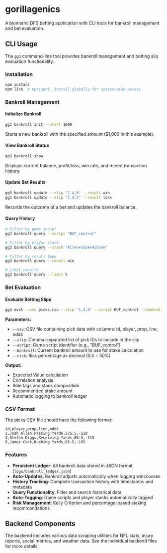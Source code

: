 # gorillagenics

A biometric DFS betting application with CLI tools for bankroll management and bet evaluation.

## CLI Usage

The `gg3` command-line tool provides bankroll management and betting slip evaluation functionality.

### Installation

```bash
npm install
npm link  # Optional: Install globally for system-wide access
```

### Bankroll Management

#### Initialize Bankroll
```bash
gg3 bankroll init --start 1000
```
Starts a new bankroll with the specified amount ($1,000 in this example).

#### View Bankroll Status
```bash
gg3 bankroll show
```
Displays current balance, profit/loss, win rate, and recent transaction history.

#### Update Bet Results
```bash
gg3 bankroll update --slip "1,4,5" --result win
gg3 bankroll update --slip "1,4,5" --result loss
```
Records the outcome of a bet and updates the bankroll balance.

#### Query History
```bash
# Filter by game script
gg3 bankroll query --script "BUF_control"

# Filter by player stack
gg3 bankroll query --stack "Allen+Cook+Achane"

# Filter by result type
gg3 bankroll query --result win

# Limit results
gg3 bankroll query --limit 5
```

### Bet Evaluation

#### Evaluate Betting Slips
```bash
gg3 eval --csv picks.csv --slip "1,4,5" --script BUF_control --bankroll 1000 --risk 0.5
```

**Parameters:**
- `--csv`: CSV file containing pick data with columns: id, player, prop, line, odds
- `--slip`: Comma-separated list of pick IDs to include in the slip
- `--script`: Game script identifier (e.g., "BUF_control")
- `--bankroll`: Current bankroll amount to use for stake calculation
- `--risk`: Risk percentage as decimal (0.5 = 50%)

**Output:**
- Expected Value calculation
- Correlation analysis
- Role tags and stack composition
- Recommended stake amount
- Automatic logging to bankroll ledger

### CSV Format

The picks CSV file should have the following format:

```csv
id,player,prop,line,odds
1,Josh Allen,Passing Yards,275.5,-110
4,Stefon Diggs,Receiving Yards,85.5,-115
5,James Cook,Rushing Yards,65.5,-105
```

### Features

- **Persistent Ledger**: All bankroll data stored in JSON format (`logs/bankroll_ledger.json`)
- **Auto-Updates**: Bankroll adjusts automatically when logging wins/losses
- **History Tracking**: Complete transaction history with timestamps and metadata
- **Query Functionality**: Filter and search historical data
- **Auto-Tagging**: Game scripts and player stacks automatically tagged
- **Risk Management**: Kelly Criterion and percentage-based staking recommendations

## Backend Components

The backend includes various data scraping utilities for NFL stats, injury reports, social metrics, and weather data. See the individual backend files for more details.